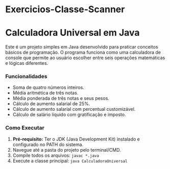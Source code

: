 # Exercicios-Classe-Scanner
# Calculadora Universal em Java

Este é um projeto simples em Java desenvolvido para praticar conceitos básicos de programação. O programa funciona como uma calculadora de console que permite ao usuário escolher entre seis operações matemáticas e lógicas diferentes.

### Funcionalidades
- Soma de quatro números inteiros.
- Média aritmética de três notas.
- Média ponderada de três notas e seus pesos.
- Cálculo de aumento salarial de 25%.
- Cálculo de aumento salarial com percentual customizável.
- Cálculo de salário líquido com gratificação e imposto.

### Como Executar
1.  **Pré-requisito:** Ter o JDK (Java Development Kit) instalado e configurado no PATH do sistema.
2.  Navegue até a pasta do projeto pelo terminal/CMD.
3.  Compile todos os arquivos: `javac *.java`
4.  Execute a classe principal: `java CalculadoraUniversal`
